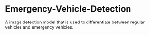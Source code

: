 # Emergency-Vehicle-Detection
A image detection model that is used to differentiate between regular vehicles and emergency vehicles.
